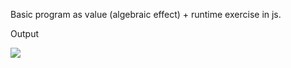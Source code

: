Basic program as value (algebraic effect) + runtime exercise in js.

Output


![](https://i.gyazo.com/6d0e3f49f2f1c1bf4323bf953b8f7d10.png)